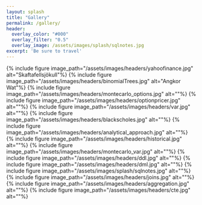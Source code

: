 ```yaml
---
layout: splash
title: "Gallery"
permalink: /gallery/
header:
  overlay_color: "#000"
  overlay_filter: "0.5"
  overlay_image: /assets/images/splash/sqlnotes.jpg
excerpt: 'Be sure to travel'
---
```


{% include figure image_path="/assets/images/headers/yahoofinance.jpg" alt="Skaftafellsjökull"%}
{% include figure image_path="/assets/images/headers/binomialTrees.jpg" alt="Angkor Wat"%}
{% include figure image_path="/assets/images/headers/montecarlo_options.jpg" alt=""%}
{% include figure image_path="/assets/images/headers/optionpricer.jpg" alt=""%}
{% include figure image_path="/assets/images/headers/var.jpg" alt=""%}
{% include figure image_path="/assets/images/headers/blackscholes.jpg" alt=""%}
{% include figure image_path="/assets/images/headers/analytical_approach.jpg" alt=""%}
{% include figure image_path="/assets/images/headers/historical.jpg" alt=""%}
{% include figure image_path="/assets/images/headers/montecarlo_var.jpg" alt=""%}
{% include figure image_path="/assets/images/headers/ddl.jpg" alt=""%}
{% include figure image_path="/assets/images/headers/dml.jpg" alt=""%}
{% include figure image_path="/assets/images/splash/sqlnotes.jpg" alt=""%}
{% include figure image_path="/assets/images/headers/joins.jpg" alt=""%}
{% include figure image_path="/assets/images/headers/aggregation.jpg" alt=""%}
{% include figure image_path="/assets/images/headers/cte.jpg" alt=""%}



